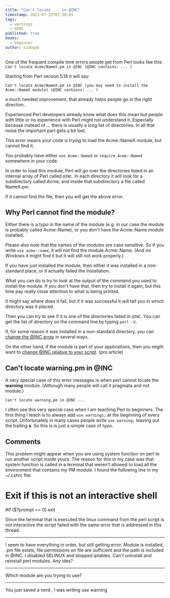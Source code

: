 ```yaml
---
title: "Can't locate ... in @INC"
timestamp: 2013-07-25T07:30:01
tags:
  - warnings
  - @INC
published: true
books:
  - beginner
author: szabgab
---
```



One of the frequent compile time errors people get from Perl looks like this:
`Can't locate Acme/NameX.pm in @INC (@INC contains: ... )`

Starting from Perl version 5.18 it will say:

`Can't locate Acme/NameX.pm in @INC (you may need to install the Acme::NameX module) (@INC contains: ... )`

a much needed improvement, that already helps people go in the right direction.


Experienced Perl developers already know what does this mean but 
people with little or no experience with Perl might not understand it.
Especially because instead of ... there is usually a long list of directories.
In all that noise the important part gets a bit lost.

This error means your code is trying to load the Acme::NameX module, but cannot
find it. 

You probably have either `use Acme::NameX` or `require Acme::NameX`
somewhere in your code.

In order to load this module, Perl will go over the directories listed in
an internal array of Perl called `@INC`. In each directory it will look
for a subdirectory called Acme, and inside that subdirectory a file called NameX.pm.

If it cannot find the file, then you will get the above error.

## Why Perl cannot find the module?

Either there is a typo in the name of the module
(e.g. in our case the module is probably called Acme::Name),
or you don't have the Acme::Name module installed.

Please also note that the names of the modules are case sensitive.
So if you write `use acme::name`, it will not find the module
Acme::Name. (And on Windows it might find it but it will still not work
properly.)

If you have just installed the module, then either it was installed in
a non-standard place, or it actually failed the installation.

What you can do is try to look at the output of the command you used
to install the module. If you don't have that, then try to install
it again, but this time pay really close attention to what is being printed.

It might say where does it fail, but if it was successful it will tell you
in which directory was it placed.

Then you can try to see if it is one of the directories listed in `@INC`.
You can get the list of directory on the command line by typing `perl -V`.

If, for some reason it was installed in a non-standard directory, you can
[change the @INC array](/how-to-change-inc-to-find-perl-modules-in-non-standard-locations)
in several ways.

On the other hand, if the module is part of your applications, then you might
want to [change @INC relative to your script](/how-to-add-a-relative-directory-to-inc). (pro article)

## Can't locate warning.pm in @INC

A very special case of this error messages is when perl cannot locate the <b>warning</b> module.
(Although many people will call it pragmata and not module.)

```
Can't locate warning.pm in @INC ...
```

 I often see this very special case when I am teaching Perl to beginners. The first thing I teach is
to always add `use warnings;` at the beginning of every script. Unfortunately in many cases
people write `use warning;` leaving out the trailing <b>s</b>. So this is is just a simple case of typo.

## Comments

This problem might appear when you are using system function on perl to run another script inside yours. The reason for this in my case was that system function is called in a terminal that weren't allowed to load all the environment that contains my PM module. I found the following line in my ~/.cshrc file:

# Exit if this is not an interactive shell
#if ($?prompt == 0) exit

Since the terminal that is executed the linux command from the perl script is not interactive the script failed with the same error that is addressed in this thread.

<hr>

I seem to have everything in order, but still getting error. Module is installed, .pm file exists, file permissions on file are sufficient and the path is included in @INC. I disabled SELINUX and stopped iptables. Can't uninstall and reinstall perl modules. Any ides?

---

Which module are you trying to use?

<hr>
You just saved a nerd , I was writing use warning


